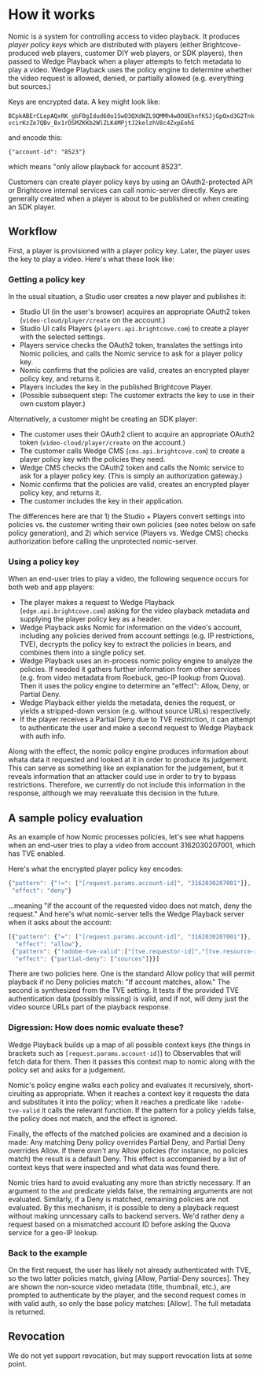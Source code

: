# How it works

Nomic is a system for controlling access to video playback. It
produces *player policy keys* which are distributed with players
(either Brightcove-produced web players, customer DIY web players,
or SDK players), then
passed to Wedge Playback when a player attempts to fetch
metadata to play a video. Wedge Playback uses the policy engine to
determine whether the video request is allowed, denied, or partially
allowed (e.g. everything but sources.)

Keys are encrypted data. A key might look like:

`BCpkABErCLepAQxRK_gbFOgIdud60o15wO3QXdWZL9QMMh4wOOUEhnfKSJjGpOxd3G2TnkvcirKzZe7QBv_Bx1rDSMZKKb2WlZLK4MPjtJ2kelzhV8c4ZxpEohE`

and encode this:

`{"account-id": "8523"}`

which means "only allow playback for account 8523".

Customers can create player policy keys by using an OAuth2-protected API
or Brightcove internal services can call nomic-server directly.
Keys are generally created when a player is about to be published
or when creating an SDK player.

## Workflow

First, a player is provisioned with a player policy key. Later, the
player uses the key to play a video. Here's what these look like:

### Getting a policy key

In the usual situation, a Studio user creates a new player and
publishes it:

- Studio UI (in the user's browser) acquires an appropriate OAuth2
  token (`video-cloud/player/create` on the account.)
- Studio UI calls Players (`players.api.brightcove.com`) to create a
  player with the selected settings.
- Players service checks the OAuth2 token, translates the settings
  into Nomic policies, and calls the Nomic service to ask for a player
  policy key.
- Nomic confirms that the policies are valid, creates an encrypted
  player policy key, and returns it.
- Players includes the key in the published Brightcove Player.
- (Possible subsequent step: The customer extracts the key to use in
  their own custom player.)

Alternatively, a customer might be creating an SDK player:

- The customer uses their OAuth2 client to acquire an appropriate OAuth2
  token (`video-cloud/player/create` on the account.)
- The customer calls Wedge CMS (`cms.api.brightcove.com`) to create a
  player policy key with the policies they need.
- Wedge CMS checks the OAuth2 token and calls the Nomic service to ask
  for a player policy key. (This is simply an authorization gateway.)
- Nomic confirms that the policies are valid, creates an encrypted
  player policy key, and returns it.
- The customer includes the key in their application.

The differences here are that 1) the Studio + Players convert settings
into policies vs. the customer writing their own policies (see notes
below on safe policy generation), and 2) which service (Players
vs. Wedge CMS) checks authorization before calling the unprotected
nomic-server.

### Using a policy key

When an end-user tries to play a video, the following sequence occurs
for both web and app players:

- The player makes a request to Wedge Playback
  (`edge.api.brightcove.com`) asking for the video playback metadata
  and supplying the player policy key as a header.
- Wedge Playback asks Nomic for information on the video's account,
  including any policies derived from account settings (e.g. IP
  restrictions, TVE), decrypts the policy key to extract the policies
  in bears, and combines them into a single policy set.
- Wedge Playback uses an in-process nomic policy engine to analyze the
  policies. If needed it gathers further information from other
  services (e.g. from video metadata from Roebuck, geo-IP lookup from
  Quova). Then it uses the policy engine to determine an "effect":
  Allow, Deny, or Partial Deny.
- Wedge Playback either yields the metadata, denies the request, or
  yields a stripped-down version (e.g. without source URLs)
  respectively.
- If the player receives a Partial Deny due to TVE restriction, it can
  attempt to authenticate the user and make a second request to Wedge
  Playback with auth info.

Along with the effect, the nomic policy engine produces information
about whata data it requested and looked at it in order to produce its
judgement. This can serve as something like an explanation for the
judgement, but it reveals information that an attacker could use in
order to try to bypass restrictions. Therefore, we currently do not
include this information in the response, although we may reevaluate
this decision in the future.

## A sample policy evaluation

As an example of how Nomic processes policies, let's see what happens
when an end-user tries to play a video from account 3162030207001,
which has TVE enabled.

Here's what the encrypted player policy key encodes:

```javascript
{"pattern": {"!=": ["[request.params.account-id]", "3162030207001"]},
 "effect": "deny"}
```

...meaning "if the account of the requested video does not match, deny
the request."  And here's what nomic-server tells the Wedge Playback
server when it asks about the account:

```javascript
[{"pattern": {"=": ["[request.params.account-id]", "3162030207001"]},
  "effect": "allow"},
 {"pattern": {"!adobe-tve-valid":["[tve.requestor-id]","[tve.resource-id]","[request.tve-auth-token]"]},
  "effect": {"partial-deny": ["sources"]}}]
```

There are two policies here. One is the standard Allow policy that
will permit playback if no Deny policies match: "If account matches,
allow." The second is synthesized from the TVE setting. It tests if
the provided TVE authentication data (possibly missing) is valid, and
if not, will deny just the video source URLs part of the playback
response.

### Digression: How does nomic evaluate these?

Wedge Playback builds up a map of all possible context keys (the
things in brackets such as `[request.params.account-id]`) to
Observables that will fetch data for them. Then it passes this context
map to nomic along with the policy set and asks for a judgement.

Nomic's policy engine walks each policy and evaluates it recursively,
short-ciruiting as appropriate. When it reaches a context key it
requests the data and substitutes it into the policy; when it reaches
a predicate like `!adobe-tve-valid` it calls the relevant function. If
the pattern for a policy yields false, the policy does not match, and
the effect is ignored.

Finally, the effects of the matched policies are examined and a
decision is made: Any matching Deny policy overrides Partial Deny, and
Partial Deny overrides Allow. If there *aren't* any Allow policies
(for instance, no policies match) the result is a default Deny. This
effect is accompanied by a list of context keys that were inspected
and what data was found there.

Nomic tries hard to avoid evaluating any more than strictly
necessary. If an argument to the `and` predicate yields false, the
remaining arguments are not evaluated. Similarly, if a Deny is
matched, remaining policies are not evaluated. By this mechanism, it
is possible to deny a playback request without making unncessary calls
to backend servers. We'd rather deny a request based on a mismatched
account ID before asking the Quova service for a geo-IP lookup.

### Back to the example

On the first request, the user has likely not already authenticated
with TVE, so the two latter policies match, giving
[Allow, Partial-Deny sources]. They are shown the non-source video
metadata (title, thumbnail, etc.), are prompted to authenticate by the
player, and the second request comes in with valid auth, so only the
base policy matches: [Allow]. The full metadata is returned.

## Revocation

We do not yet support revocation, but may support revocation lists at
some point.
